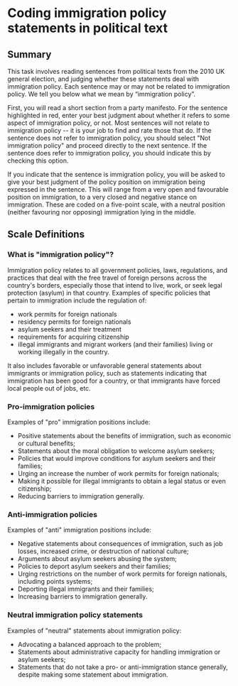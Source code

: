 # Coding immigration policy statements in political text

## Summary

This task involves reading sentences from political texts from the 2010 UK general election, and judging whether these statements deal with immigration policy. Each sentence may or may not be related to immigration policy. We tell you below what we mean by “immigration policy”.

First, you will read a short section from a party manifesto. For the sentence highlighted in red, enter your best judgment about whether it refers to some aspect of immigration policy, or not. Most sentences will not relate to immigration policy -- it is your job to find and rate those that do. If the sentence does not refer to immigration policy, you should select "Not immigration policy" and proceed directly to the next sentence. If the sentence does refer to immigration policy, you should indicate this by checking this option.

If you indicate that the sentence is immigration policy, you will be asked to give your best judgment of the policy position on immigration being expressed in the sentence. This will range from a very open and favourable position on immigration, to a very closed and negative stance on immigration. These are coded on a five-point scale, with a neutral position (neither favouring nor opposing) immigration lying in the middle.

## Scale Definitions

### What is "immigration policy"?

Immigration policy relates to all government policies, laws, regulations, and practices that deal with the free travel of foreign persons across the country's borders, especially those that intend to live, work, or seek legal protection (asylum) in that country. Examples of specific policies that pertain to immigration include the regulation of:

- work permits for foreign nationals
- residency permits for foreign nationals
- asylum seekers and their treatment
- requirements for acquiring citizenship
- illegal immigrants and migrant workers (and their families) living or working illegally in the country.

It also includes favorable or unfavorable general statements about immigrants or immigration policy, such as statements indicating that immigration has been good for a country, or that immigrants have forced local people out of jobs, etc.

### Pro-immigration policies

Examples of "pro" immigration positions include:

- Positive statements about the benefits of immigration, such as economic or cultural benefits;
- Statements about the moral obligation to welcome asylum seekers;
- Policies that would improve conditions for asylum seekers and their families;
- Urging an increase the number of work permits for foreign nationals;
- Making it possible for illegal immigrants to obtain a legal status or even citizenship;
- Reducing barriers to immigration generally.

### Anti-immigration policies

Examples of "anti" immigration positions include:

- Negative statements about consequences of immigration, such as job losses, increased crime, or destruction of national culture;
- Arguments about asylum seekers abusing the system;
- Policies to deport asylum seekers and their families;
- Urging restrictions on the number of work permits for foreign nationals, including points systems;
- Deporting illegal immigrants and their families;
- Increasing barriers to immigration generally.

### Neutral immigration policy statements

Examples of "neutral" statements about immigration policy:

- Advocating a balanced approach to the problem;
- Statements about administrative capacity for handling immigration or asylum seekers;
- Statements that do not take a pro- or anti-immigration stance generally, despite making some statement about immigration.